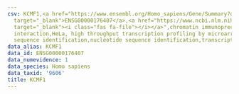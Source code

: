 ```yaml
---
csv: KCMF1,<a href="https://www.ensembl.org/Homo_sapiens/Gene/Summary?db=core;g=ENSG00000176407"
  target="_blank">ENSG00000176407</a>,<a href="https://www.ncbi.nlm.nih.gov/pubmed/17216044"
  target="_blank"><i class="fas fa-file"></i></a>",chromatin immunoprecipitation assay,direct
  interaction,HeLa, high throughput transcription profiling by microarray,nucleotide
  sequence identification,nucleotide sequence identification,transcriptional regulation,
data_alias: KCMF1
data_id: ENSG00000176407
data_numevidence: 1
data_species: Homo sapiens
data_taxid: '9606'
title: KCMF1
---
```

